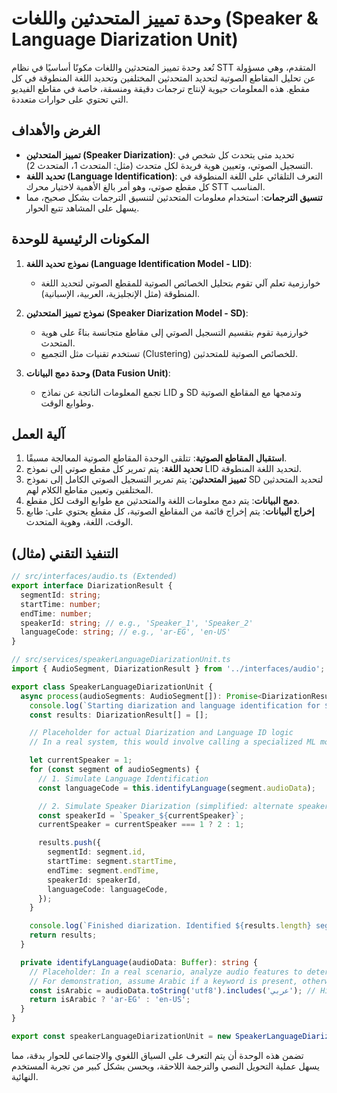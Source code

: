 # وحدة تمييز المتحدثين واللغات (Speaker & Language Diarization Unit)

تُعد وحدة تمييز المتحدثين واللغات مكونًا أساسيًا في نظام STT المتقدم، وهي مسؤولة عن تحليل المقاطع الصوتية لتحديد المتحدثين المختلفين وتحديد اللغة المنطوقة في كل مقطع. هذه المعلومات حيوية لإنتاج ترجمات دقيقة ومنسقة، خاصة في مقاطع الفيديو التي تحتوي على حوارات متعددة.

## الغرض والأهداف

*   **تمييز المتحدثين (Speaker Diarization)**: تحديد متى يتحدث كل شخص في التسجيل الصوتي، وتعيين هوية فريدة لكل متحدث (مثل: المتحدث 1، المتحدث 2).
*   **تحديد اللغة (Language Identification)**: التعرف التلقائي على اللغة المنطوقة في كل مقطع صوتي، وهو أمر بالغ الأهمية لاختيار محرك STT المناسب.
*   **تنسيق الترجمات**: استخدام معلومات المتحدثين لتنسيق الترجمات بشكل صحيح، مما يسهل على المشاهد تتبع الحوار.

## المكونات الرئيسية للوحدة

1.  **نموذج تحديد اللغة (Language Identification Model - LID)**:
    *   خوارزمية تعلم آلي تقوم بتحليل الخصائص الصوتية للمقطع الصوتي لتحديد اللغة المنطوقة (مثل الإنجليزية، العربية، الإسبانية).

2.  **نموذج تمييز المتحدثين (Speaker Diarization Model - SD)**:
    *   خوارزمية تقوم بتقسيم التسجيل الصوتي إلى مقاطع متجانسة بناءً على هوية المتحدث.
    *   تستخدم تقنيات مثل التجميع (Clustering) للخصائص الصوتية للمتحدثين.

3.  **وحدة دمج البيانات (Data Fusion Unit)**:
    *   تجمع المعلومات الناتجة عن نماذج LID و SD وتدمجها مع المقاطع الصوتية وطوابع الوقت.

## آلية العمل

1.  **استقبال المقاطع الصوتية**: تتلقى الوحدة المقاطع الصوتية المعالجة مسبقًا.
2.  **تحديد اللغة**: يتم تمرير كل مقطع صوتي إلى نموذج LID لتحديد اللغة المنطوقة.
3.  **تمييز المتحدثين**: يتم تمرير التسجيل الصوتي الكامل إلى نموذج SD لتحديد المتحدثين المختلفين وتعيين مقاطع الكلام لهم.
4.  **دمج البيانات**: يتم دمج معلومات اللغة والمتحدثين مع طوابع الوقت لكل مقطع.
5.  **إخراج البيانات**: يتم إخراج قائمة من المقاطع الصوتية، كل مقطع يحتوي على: طابع الوقت، اللغة، وهوية المتحدث.

## التنفيذ التقني (مثال)

```typescript
// src/interfaces/audio.ts (Extended)
export interface DiarizationResult {
  segmentId: string;
  startTime: number;
  endTime: number;
  speakerId: string; // e.g., 'Speaker_1', 'Speaker_2'
  languageCode: string; // e.g., 'ar-EG', 'en-US'
}

// src/services/speakerLanguageDiarizationUnit.ts
import { AudioSegment, DiarizationResult } from '../interfaces/audio';

export class SpeakerLanguageDiarizationUnit {
  async process(audioSegments: AudioSegment[]): Promise<DiarizationResult[]> {
    console.log(`Starting diarization and language identification for ${audioSegments.length} segments...`);
    const results: DiarizationResult[] = [];

    // Placeholder for actual Diarization and Language ID logic
    // In a real system, this would involve calling a specialized ML model (e.g., Pyannote, commercial APIs)

    let currentSpeaker = 1;
    for (const segment of audioSegments) {
      // 1. Simulate Language Identification
      const languageCode = this.identifyLanguage(segment.audioData);

      // 2. Simulate Speaker Diarization (simplified: alternate speaker for each segment)
      const speakerId = `Speaker_${currentSpeaker}`;
      currentSpeaker = currentSpeaker === 1 ? 2 : 1;

      results.push({
        segmentId: segment.id,
        startTime: segment.startTime,
        endTime: segment.endTime,
        speakerId: speakerId,
        languageCode: languageCode,
      });
    }

    console.log(`Finished diarization. Identified ${results.length} segments.`);
    return results;
  }

  private identifyLanguage(audioData: Buffer): string {
    // Placeholder: In a real scenario, analyze audio features to determine language
    // For demonstration, assume Arabic if a keyword is present, otherwise English
    const isArabic = audioData.toString('utf8').includes('عربي'); // Highly simplified
    return isArabic ? 'ar-EG' : 'en-US';
  }
}

export const speakerLanguageDiarizationUnit = new SpeakerLanguageDiarizationUnit();
```

تضمن هذه الوحدة أن يتم التعرف على السياق اللغوي والاجتماعي للحوار بدقة، مما يسهل عملية التحويل النصي والترجمة اللاحقة، ويحسن بشكل كبير من تجربة المستخدم النهائية.
